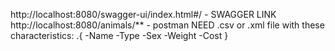 http://localhost:8080/swagger-ui/index.html#/ - SWAGGER LINK
http://localhost:8080/animals/** - postman
NEED .csv or .xml file with these characteristics:
.{
  -Name
  -Type
  -Sex
  -Weight
  -Cost
}

